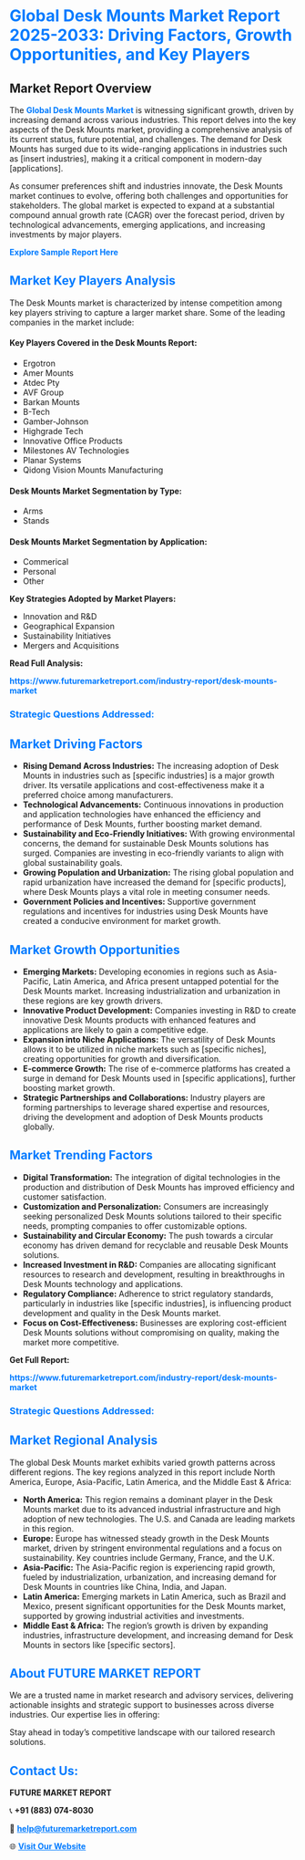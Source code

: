 <h1 style="color: #007BFF;">Global Desk Mounts Market Report 2025-2033: Driving Factors, Growth Opportunities, and Key Players</h1>

<section id="overview">
<h2>Market Report Overview</h2>
<p>The <a href="https://www.futuremarketreport.com/industry-report/desk-mounts-market" style="color: #007BFF; text-decoration: none;"><strong>Global Desk Mounts Market</strong></a> is witnessing significant growth, driven by increasing demand across various industries. This report delves into the key aspects of the Desk Mounts market, providing a comprehensive analysis of its current status, future potential, and challenges. The demand for Desk Mounts has surged due to its wide-ranging applications in industries such as [insert industries], making it a critical component in modern-day [applications].</p>
<p>As consumer preferences shift and industries innovate, the Desk Mounts market continues to evolve, offering both challenges and opportunities for stakeholders. The global market is expected to expand at a substantial compound annual growth rate (CAGR) over the forecast period, driven by technological advancements, emerging applications, and increasing investments by major players.</p>
</section>

<section id="overview">
<p><a href="https://www.futuremarketreport.com/request-sample/reportId=92575" style="color: #007BFF; text-decoration: none;"><strong>Explore Sample Report Here</strong></a></p>
</section>

<section id="key-players">
<h2 style="color: #007BFF;">Market Key Players Analysis</h2>
<p>The Desk Mounts market is characterized by intense competition among key players striving to capture a larger market share. Some of the leading companies in the market include:</p>
<h4>Key Players Covered in the Desk Mounts Report:</h4>
<ul><li>Ergotron</li><li>Amer Mounts</li><li>Atdec Pty</li><li>AVF Group</li><li>Barkan Mounts</li><li>B-Tech</li><li>Gamber-Johnson</li><li>Highgrade Tech</li><li>Innovative Office Products</li><li>Milestones AV Technologies</li><li>Planar Systems</li><li>Qidong Vision Mounts Manufacturing</li></ul>
<h4>Desk Mounts Market Segmentation by Type:</h4>
<ul><li>Arms</li><li>Stands</li></ul>

<h4>Desk Mounts Market Segmentation by Application:</h4>
<ul><li>Commerical</li><li>Personal</li><li>Other</li></ul>
<p><strong>Key Strategies Adopted by Market Players:</strong></p>
<ul>
<li>Innovation and R&D</li>
<li>Geographical Expansion</li>
<li>Sustainability Initiatives</li>
<li>Mergers and Acquisitions</li>
</ul>
</section>

<section>
<p><strong>Read Full Analysis: </strong></p><a href="https://www.futuremarketreport.com/industry-report/desk-mounts-market" style="color: #007BFF; text-decoration: none;"><strong>https://www.futuremarketreport.com/industry-report/desk-mounts-market</strong></a>
<h3 style="color: #007BFF;">Strategic Questions Addressed:</h3>
</section>

<section id="driving-factors">
<h2 style="color: #007BFF;">Market Driving Factors</h2>
<ul>
<li><strong>Rising Demand Across Industries:</strong> The increasing adoption of Desk Mounts in industries such as [specific industries] is a major growth driver. Its versatile applications and cost-effectiveness make it a preferred choice among manufacturers.</li>
<li><strong>Technological Advancements:</strong> Continuous innovations in production and application technologies have enhanced the efficiency and performance of Desk Mounts, further boosting market demand.</li>
<li><strong>Sustainability and Eco-Friendly Initiatives:</strong> With growing environmental concerns, the demand for sustainable Desk Mounts solutions has surged. Companies are investing in eco-friendly variants to align with global sustainability goals.</li>
<li><strong>Growing Population and Urbanization:</strong> The rising global population and rapid urbanization have increased the demand for [specific products], where Desk Mounts plays a vital role in meeting consumer needs.</li>
<li><strong>Government Policies and Incentives:</strong> Supportive government regulations and incentives for industries using Desk Mounts have created a conducive environment for market growth.</li>
</ul>
</section>

<section id="growth-opportunities">
<h2 style="color: #007BFF;">Market Growth Opportunities</h2>
<ul>
<li><strong>Emerging Markets:</strong> Developing economies in regions such as Asia-Pacific, Latin America, and Africa present untapped potential for the Desk Mounts market. Increasing industrialization and urbanization in these regions are key growth drivers.</li>
<li><strong>Innovative Product Development:</strong> Companies investing in R&D to create innovative Desk Mounts products with enhanced features and applications are likely to gain a competitive edge.</li>
<li><strong>Expansion into Niche Applications:</strong> The versatility of Desk Mounts allows it to be utilized in niche markets such as [specific niches], creating opportunities for growth and diversification.</li>
<li><strong>E-commerce Growth:</strong> The rise of e-commerce platforms has created a surge in demand for Desk Mounts used in [specific applications], further boosting market growth.</li>
<li><strong>Strategic Partnerships and Collaborations:</strong> Industry players are forming partnerships to leverage shared expertise and resources, driving the development and adoption of Desk Mounts products globally.</li>
</ul>
</section>

<section id="trending-factors">
<h2 style="color: #007BFF;">Market Trending Factors</h2>
<ul>
<li><strong>Digital Transformation:</strong> The integration of digital technologies in the production and distribution of Desk Mounts has improved efficiency and customer satisfaction.</li>
<li><strong>Customization and Personalization:</strong> Consumers are increasingly seeking personalized Desk Mounts solutions tailored to their specific needs, prompting companies to offer customizable options.</li>
<li><strong>Sustainability and Circular Economy:</strong> The push towards a circular economy has driven demand for recyclable and reusable Desk Mounts solutions.</li>
<li><strong>Increased Investment in R&D:</strong> Companies are allocating significant resources to research and development, resulting in breakthroughs in Desk Mounts technology and applications.</li>
<li><strong>Regulatory Compliance:</strong> Adherence to strict regulatory standards, particularly in industries like [specific industries], is influencing product development and quality in the Desk Mounts market.</li>
<li><strong>Focus on Cost-Effectiveness:</strong> Businesses are exploring cost-efficient Desk Mounts solutions without compromising on quality, making the market more competitive.</li>
</ul>
</section>

<section>
<p><strong>Get Full Report: </strong></p><a href="https://www.futuremarketreport.com/industry-report/desk-mounts-market" style="color: #007BFF; text-decoration: none;"><strong>https://www.futuremarketreport.com/industry-report/desk-mounts-market</strong></a>
<h3 style="color: #007BFF;">Strategic Questions Addressed:</h3>
</section>


<section id="regional-analysis">
<h2 style="color: #007BFF;">Market Regional Analysis</h2>
<p>The global Desk Mounts market exhibits varied growth patterns across different regions. The key regions analyzed in this report include North America, Europe, Asia-Pacific, Latin America, and the Middle East & Africa:</p>
<ul>
<li><strong>North America:</strong> This region remains a dominant player in the Desk Mounts market due to its advanced industrial infrastructure and high adoption of new technologies. The U.S. and Canada are leading markets in this region.</li>
<li><strong>Europe:</strong> Europe has witnessed steady growth in the Desk Mounts market, driven by stringent environmental regulations and a focus on sustainability. Key countries include Germany, France, and the U.K.</li>
<li><strong>Asia-Pacific:</strong> The Asia-Pacific region is experiencing rapid growth, fueled by industrialization, urbanization, and increasing demand for Desk Mounts in countries like China, India, and Japan.</li>
<li><strong>Latin America:</strong> Emerging markets in Latin America, such as Brazil and Mexico, present significant opportunities for the Desk Mounts market, supported by growing industrial activities and investments.</li>
<li><strong>Middle East & Africa:</strong> The region’s growth is driven by expanding industries, infrastructure development, and increasing demand for Desk Mounts in sectors like [specific sectors].</li>
</ul>
</section>

<footer>
<h2 style="color: #007BFF;">About FUTURE MARKET REPORT</h2>
<p>We are a trusted name in market research and advisory services, delivering actionable insights and strategic support to businesses across diverse industries. Our expertise lies in offering:</p>

<p>Stay ahead in today’s competitive landscape with our tailored research solutions.</p>

<h2 style="color: #007BFF;">Contact Us:</h2>
<p><strong>FUTURE MARKET REPORT</strong></p>
<p>📞 <strong>+91 (883) 074-8030</strong></p>
<p>📧 <strong><a href="mailto:help@futuremarketreport.com" style="color: #007BFF;">help@futuremarketreport.com</a></strong></p>
<p>🌐 <strong><a href="https://www.futuremarketreport.com/" style="color: #007BFF;">Visit Our Website</a></strong></p>
</footer>